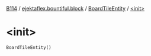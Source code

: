 [B114](../../index.md) / [ejektaflex.bountiful.block](../index.md) / [BoardTileEntity](index.md) / [&lt;init&gt;](./-init-.md)

# &lt;init&gt;

`BoardTileEntity()`